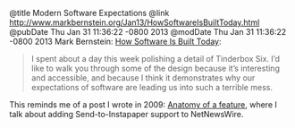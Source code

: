 @title Modern Software Expectations
@link http://www.markbernstein.org/Jan13/HowSoftwareIsBuiltToday.html
@pubDate Thu Jan 31 11:36:22 -0800 2013
@modDate Thu Jan 31 11:36:22 -0800 2013
Mark Bernstein: <a href="http://www.markbernstein.org/Jan13/HowSoftwareIsBuiltToday.html">How Software Is Built Today</a>:

>I spent about a day this week polishing a detail of Tinderbox Six. I’d like to walk you through some of the design because it’s interesting and accessible, and because I think it demonstrates why our expectations of software are leading us into such a terrible mess.

This reminds me of a post I wrote in 2009: <a href="/2009/07/30/anatomy_of_a_feature">Anatomy of a feature</a>, where I talk about adding Send-to-Instapaper support to NetNewsWire.
